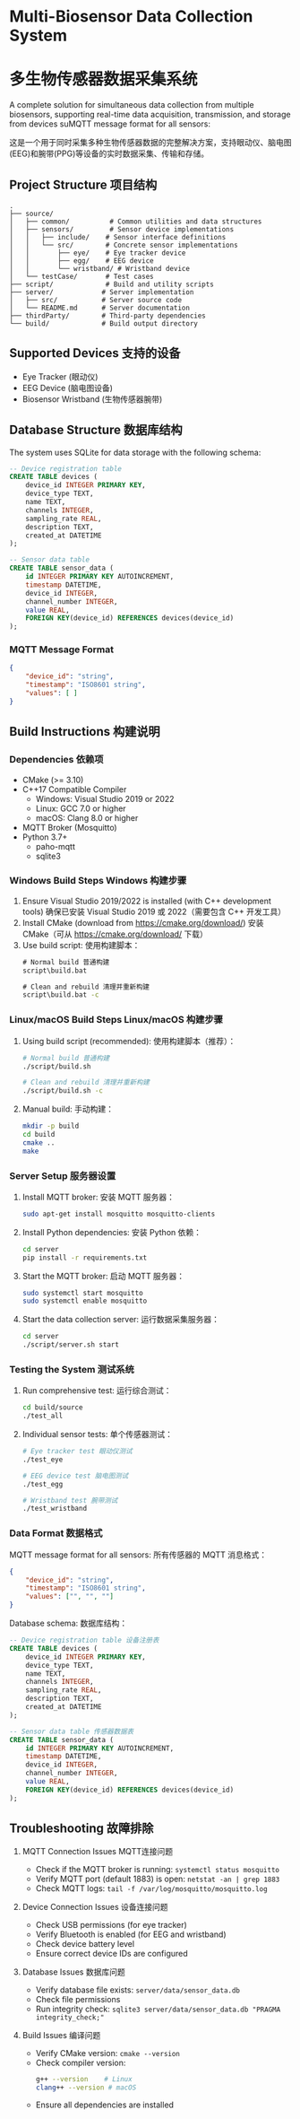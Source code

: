 # Multi-Biosensor Data Collection System
# 多生物传感器数据采集系统

A complete solution for simultaneous data collection from multiple biosensors, supporting real-time data acquisition, transmission, and storage from devices suMQTT message format for all sensors:

这是一个用于同时采集多种生物传感器数据的完整解决方案，支持眼动仪、脑电图(EEG)和腕带(PPG)等设备的实时数据采集、传输和存储。

## Project Structure 项目结构

```
.
├── source/
│   ├── common/          # Common utilities and data structures
│   ├── sensors/         # Sensor device implementations
│   │   ├── include/    # Sensor interface definitions
│   │   └── src/        # Concrete sensor implementations
│   │       ├── eye/    # Eye tracker device
│   │       ├── egg/    # EEG device
│   │       └── wristband/ # Wristband device
│   └── testCase/       # Test cases
├── script/             # Build and utility scripts
├── server/            # Server implementation
│   ├── src/           # Server source code
│   └── README.md      # Server documentation
├── thirdParty/        # Third-party dependencies
└── build/             # Build output directory
```

## Supported Devices 支持的设备

- Eye Tracker (眼动仪)
- EEG Device (脑电图设备)
- Biosensor Wristband (生物传感器腕带)

## Database Structure 数据库结构

The system uses SQLite for data storage with the following schema:

```sql
-- Device registration table
CREATE TABLE devices (
    device_id INTEGER PRIMARY KEY,
    device_type TEXT,
    name TEXT,
    channels INTEGER,
    sampling_rate REAL,
    description TEXT,
    created_at DATETIME
);

-- Sensor data table
CREATE TABLE sensor_data (
    id INTEGER PRIMARY KEY AUTOINCREMENT,
    timestamp DATETIME,
    device_id INTEGER,
    channel_number INTEGER,
    value REAL,
    FOREIGN KEY(device_id) REFERENCES devices(device_id)
);
```
<!-- 
## Data Transmission 数据传输

The system uses MQTT for real-time data transmission. Each sensor publishes data to specific topics:

- Eye Tracker: `sensors/eye/<device_id>/data`
- EEG: `sensors/eeg/<device_id>/data`
- Wristband: `sensors/wristband/<device_id>/data` -->

### MQTT Message Format

```json
{
    "device_id": "string",
    "timestamp": "ISO8601 string",
    "values": [ ]
}
```

## Build Instructions 构建说明

### Dependencies 依赖项

- CMake (>= 3.10)
- C++17 Compatible Compiler
  - Windows: Visual Studio 2019 or 2022
  - Linux: GCC 7.0 or higher
  - macOS: Clang 8.0 or higher
- MQTT Broker (Mosquitto)
- Python 3.7+
  - paho-mqtt
  - sqlite3

### Windows Build Steps Windows 构建步骤

1. Ensure Visual Studio 2019/2022 is installed (with C++ development tools)
   确保已安装 Visual Studio 2019 或 2022（需要包含 C++ 开发工具）
2. Install CMake (download from https://cmake.org/download/)
   安装 CMake（可从 https://cmake.org/download/ 下载）
3. Use build script:
   使用构建脚本：
   ```cmd
   # Normal build 普通构建
   script\build.bat

   # Clean and rebuild 清理并重新构建
   script\build.bat -c
   ```

### Linux/macOS Build Steps Linux/macOS 构建步骤

1. Using build script (recommended):
   使用构建脚本（推荐）：
   ```bash
   # Normal build 普通构建
   ./script/build.sh

   # Clean and rebuild 清理并重新构建
   ./script/build.sh -c
   ```

2. Manual build:
   手动构建：
   ```bash
   mkdir -p build
   cd build
   cmake ..
   make
   ```

### Server Setup 服务器设置

1. Install MQTT broker:
   安装 MQTT 服务器：
   ```bash
   sudo apt-get install mosquitto mosquitto-clients
   ```

2. Install Python dependencies:
   安装 Python 依赖：
   ```bash
   cd server
   pip install -r requirements.txt
   ```

3. Start the MQTT broker:
   启动 MQTT 服务器：
   ```bash
   sudo systemctl start mosquitto
   sudo systemctl enable mosquitto
   ```

4. Start the data collection server:
   运行数据采集服务器：
   ```bash
   cd server
   ./script/server.sh start
   ```

### Testing the System 测试系统

1. Run comprehensive test:
   运行综合测试：
   ```bash
   cd build/source
   ./test_all
   ```

2. Individual sensor tests:
   单个传感器测试：
   ```bash
   # Eye tracker test 眼动仪测试
   ./test_eye

   # EEG device test 脑电图测试
   ./test_egg

   # Wristband test 腕带测试
   ./test_wristband
   ```

<!-- ### System Requirements 系统要求

- CPU: 2.0 GHz dual-core or better
- RAM: 4GB minimum, 8GB recommended
- Storage: 1GB free space
- USB ports for sensors
- Network connection for data transmission -->

<!-- ### Sensor Specifications 传感器规格

1. Eye Tracker 眼动仪
   - Resolution: 0.1 degree
   - Sampling rate: 60 Hz
   - Channels: 3 (X, Y, Z coordinates)
   - Connection: USB (VID: 0x0483, PID: 0x5740)

2. EEG Device 脑电图设备
   - Channels: 8
   - Sampling rate: 256 Hz
   - Connection: Bluetooth LE
   - Battery life: 8 hours

3. PPG Wristband 生物传感器腕带
   - Channel: 1 (PPG)
   - Sampling rate: 128 Hz
   - Connection: Bluetooth LE
   - Battery life: 24 hours -->

### Data Format 数据格式

MQTT message format for all sensors:
所有传感器的 MQTT 消息格式：

```json
{
    "device_id": "string",
    "timestamp": "ISO8601 string",
    "values": ["", "", ""]
}
```

Database schema:
数据库结构：

```sql
-- Device registration table 设备注册表
CREATE TABLE devices (
    device_id INTEGER PRIMARY KEY,
    device_type TEXT,
    name TEXT,
    channels INTEGER,
    sampling_rate REAL,
    description TEXT,
    created_at DATETIME
);

-- Sensor data table 传感器数据表
CREATE TABLE sensor_data (
    id INTEGER PRIMARY KEY AUTOINCREMENT,
    timestamp DATETIME,
    device_id INTEGER,
    channel_number INTEGER,
    value REAL,
    FOREIGN KEY(device_id) REFERENCES devices(device_id)
);
```

## Troubleshooting 故障排除

1. MQTT Connection Issues MQTT连接问题
   - Check if the MQTT broker is running: `systemctl status mosquitto`
   - Verify MQTT port (default 1883) is open: `netstat -an | grep 1883`
   - Check MQTT logs: `tail -f /var/log/mosquitto/mosquitto.log`

2. Device Connection Issues 设备连接问题
   - Check USB permissions (for eye tracker)
   - Verify Bluetooth is enabled (for EEG and wristband)
   - Check device battery level
   - Ensure correct device IDs are configured

3. Database Issues 数据库问题
   - Verify database file exists: `server/data/sensor_data.db`
   - Check file permissions
   - Run integrity check: `sqlite3 server/data/sensor_data.db "PRAGMA integrity_check;"`

4. Build Issues 编译问题
   - Verify CMake version: `cmake --version`
   - Check compiler version:
     ```bash
     g++ --version    # Linux
     clang++ --version # macOS
     ```
   - Ensure all dependencies are installed

